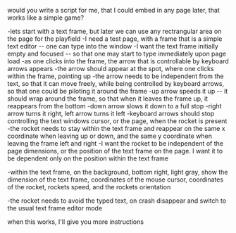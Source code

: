 would you write a script for me, that I could embed in any page later, that works like a simple game?

-lets start with a text frame, but later we can use any rectrangular area on the page for the playfield
-I need a test page, with a frame that is a simple text editor -- one can type into the window
-I want the text frame initially empty and focused -- so that one may start to type immediately upon page load
-as one clicks into the frame, the arrow that is controllable by keyboard arrows appears
-the arrow should appear at the spot, where one clicks within the frame, pointing up
-the arrow needs to be independent from the text, so that it can move freely, while being controlled by keyboard arrows, so that one could be piloting it around the frame
-up arrow  speeds it up -- it should wrap around the frame, so that when it leaves the frame up, it reappears from the bottom
-down arrow  slows it down to a full stop
-right arrow  turns it right, left arrow  turns it left
-keyboard arrows should stop controlling the text windows cursor, or the page, when the rocket is present
-the rocket needs to stay within the text frame and reappear on the same x coordinate when leaving up or down, and the same y coordinate when leaving the frame left and right
-I want the rocket to be independent of the page dimensions, or the position of the text frame on the page. I want it to be dependent only on the position within the text frame

-within the text frame, on the background, bottom right, light gray, show the dimension of the text frame, coordinates of the mouse cursor, coordinates of the rocket, rockets speed, and the rockets orientation

-the rocket needs to avoid the typed text, on crash disappear and switch to the usual text frame editor mode

when this works, I'll give you more instructions

